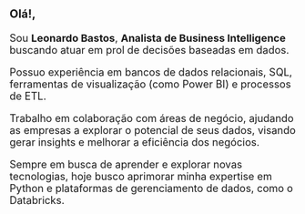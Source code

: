 <p style="font-size:20px; font-weight:bold;">Olá!,</p>

<p style="font-size:18px;">Sou <strong>Leonardo Bastos</strong>, <strong>Analista de Business Intelligence</strong> buscando atuar em prol de decisões baseadas em dados.</p>
<p style="font-size:18px;">Possuo experiência em bancos de dados relacionais, SQL, ferramentas de visualização (como Power BI) e processos de ETL.</p>
<p style="font-size:18px;">Trabalho em colaboração com áreas de negócio, ajudando as empresas a explorar o potencial de seus dados, visando gerar insights e melhorar a eficiência dos negócios.</p>
<p style="font-size:18px;">Sempre em busca de aprender e explorar novas tecnologias, hoje busco aprimorar minha expertise em Python e plataformas de gerenciamento de dados, como o Databricks.</p>
